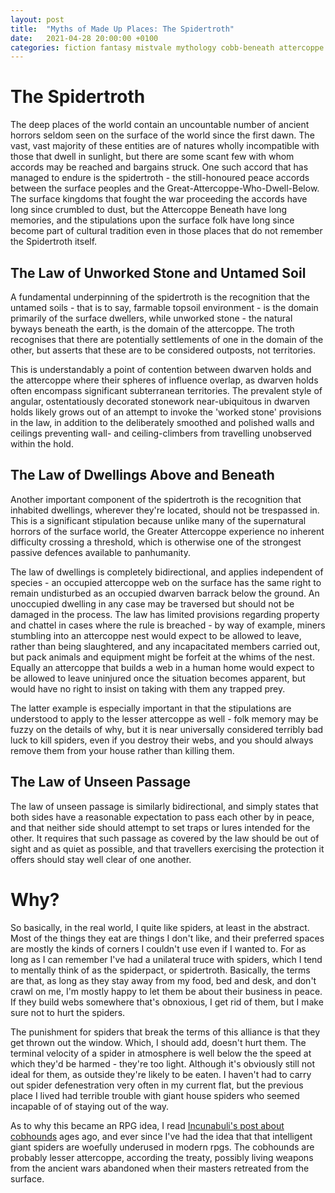 ```yaml
---
layout: post
title:  "Myths of Made Up Places: The Spidertroth"
date:   2021-04-28 20:00:00 +0100
categories: fiction fantasy mistvale mythology cobb-beneath attercoppe
---
```


# The Spidertroth

The deep places of the world contain an uncountable number of ancient horrors seldom seen on the surface of the world since the first dawn. The vast, vast majority of these entities are of natures wholly incompatible with those that dwell in sunlight, but there are some scant few with whom accords may be reached and bargains struck. One such accord that has managed to endure is the spidertroth - the still-honoured peace accords between the surface peoples and the Great-Attercoppe-Who-Dwell-Below. The surface kingdoms that fought the war proceeding the accords have long since crumbled to dust, but the Attercoppe Beneath have long memories, and the stipulations upon the surface folk have long since become part of cultural tradition even in those places that do not remember the Spidertroth itself.

## The Law of Unworked Stone and Untamed Soil

A fundamental underpinning of the spidertroth is the recognition that the untamed soils - that is to say, farmable topsoil environment - is the domain primarily of the surface dwellers, while unworked stone - the natural byways beneath the earth, is the domain of the attercoppe. The troth recognises that there are potentially settlements of one in the domain of the other, but asserts that these are to be considered outposts, not territories.

This is understandably a point of contention between dwarven holds and the attercoppe where their spheres of influence overlap, as dwarven holds often encompass significant subterranean territories. The prevalent style of angular, ostentatiously decorated stonework near-ubiquitous in dwarven holds likely grows out of an attempt to invoke the 'worked stone' provisions in the law, in addition to the deliberately smoothed and polished walls and ceilings preventing wall- and ceiling-climbers from travelling unobserved within the hold.

## The Law of Dwellings Above and Beneath

Another important component of the spidertroth is the recognition that inhabited dwellings, wherever they're located, should not be trespassed in. This is a significant stipulation because unlike many of the supernatural horrors of the surface world, the Greater Attercoppe experience no inherent difficulty crossing a threshold, which is otherwise one of the strongest passive defences available to panhumanity.

The law of dwellings is completely bidirectional, and applies independent of species - an occupied attercoppe web on the surface has the same right to remain undisturbed as an occupied dwarven barrack below the ground. An unoccupied dwelling in any case may be traversed but should not be damaged in the process. The law has limited provisions regarding property and chattel in cases where the rule is breached - by way of example, miners stumbling into an attercoppe nest would expect to be allowed to leave, rather than being slaughtered, and any incapacitated members carried out, but pack animals and equipment might be forfeit at the whims of the nest. Equally an attercoppe that builds a web in a human home would expect to be allowed to leave uninjured once the situation becomes apparent, but would have no right to insist on taking with them any trapped prey.

The latter example is especially important in that the stipulations are understood to apply to the lesser attercoppe as well - folk memory may be fuzzy on the details of why, but it is near universally considered terribly bad luck to kill spiders, even if you destroy their webs, and you should always remove them from your house rather than killing them.

## The Law of Unseen Passage

The law of unseen passage is similarly bidirectional, and simply states that both sides have a reasonable expectation to pass each other by in peace, and that neither side should attempt to set traps or lures intended for the other. It requires that such passage as covered by the law should be out of sight and as quiet as possible, and that travellers exercising the protection it offers should stay well clear of one another.

# Why?

So basically, in the real world, I quite like spiders, at least in the abstract. Most of the things they eat are things I don't like, and their preferred spaces are mostly the kinds of corners I couldn't use even if I wanted to. For as long as I can remember I've had a unilateral truce with spiders, which I tend to mentally think of as the spiderpact, or spidertroth. Basically, the terms are that, as long as they stay away from my food, bed and desk, and don't crawl on me, I'm mostly happy to let them be about their business in peace. If they build webs somewhere that's obnoxious, I get rid of them, but I make sure not to hurt the spiders.

The punishment for spiders that break the terms of this alliance is that they get thrown out the window. Which, I should add, doesn't hurt them. The terminal velocity of a spider in atmosphere is well below the the speed at which they'd be harmed - they're too light. Although it's obviously still not ideal for them, as outside they're likely to be eaten. I haven't had to carry out spider defenestration very often in my current flat, but the previous place I lived had terrible trouble with giant house spiders who seemed incapable of of staying out of the way.

As to why this became an RPG idea, I read [Incunabuli's post about cobhounds](https://www.incunabuli.com/2019/07/cobhound.html) ages ago, and ever since I've had the idea that that intelligent giant spiders are woefully underused in modern rpgs. The cobhounds are probably lesser attercoppe, according the treaty, possibly living weapons from the ancient wars abandoned when their masters retreated from the surface.